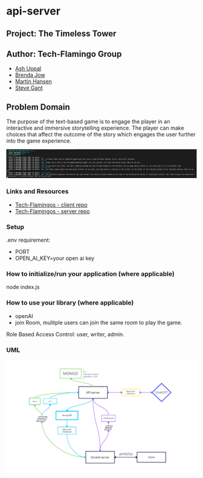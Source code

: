 # api-server

## Project: The Timeless Tower

## Author: Tech-Flamingo Group

- [Ash Uppal](https://github.com/ashuppal)
- [Brenda Jow](https://github.com/brenda70904)
- [Martin Hansen](https://github.com/sp00nes)
- [Steve Gant](https://github.com/stevengant)

## Problem Domain

  The purpose of the text-based game is to engage the player in an interactive and immersive storytelling experience. The player can make choices that affect the outcome of the story which engages the user further into the game experience.

![gameScreenshot](./assets/screenshotOfGames.png)

### Links and Resources

- [Tech-Flamingos - client repo](https://github.com/Tech-Flamingos/client)
- [Tech-Flamingos - server repo](https://github.com/Tech-Flamingos/server)

### Setup

.env requirement:

- PORT
- OPEN_AI_KEY=your open ai key

### How to initialize/run your application (where applicable)

node index.js

### How to use your library (where applicable)

- openAI
- join Room, mulitple users can join the same room to play the game.

Role Based Access Control: user, writer, admin.

### UML

![midtermUML](/assets/midterm-UML%20(1).png)
